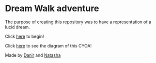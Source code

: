 # Dream Walk adventure

The purpose of creating this repository was to have a representation of a lucid dream.

Click [here](sleep.md) to begin!

Click [here](https://docs.google.com/drawings/d/1mru0cwkl8yTyK9iuR4uuvUAwAydsNGV7O29EKW5YFA4/edit) to see the diagram of this CYOA!

Made by [Danir]() and [Natasha]()